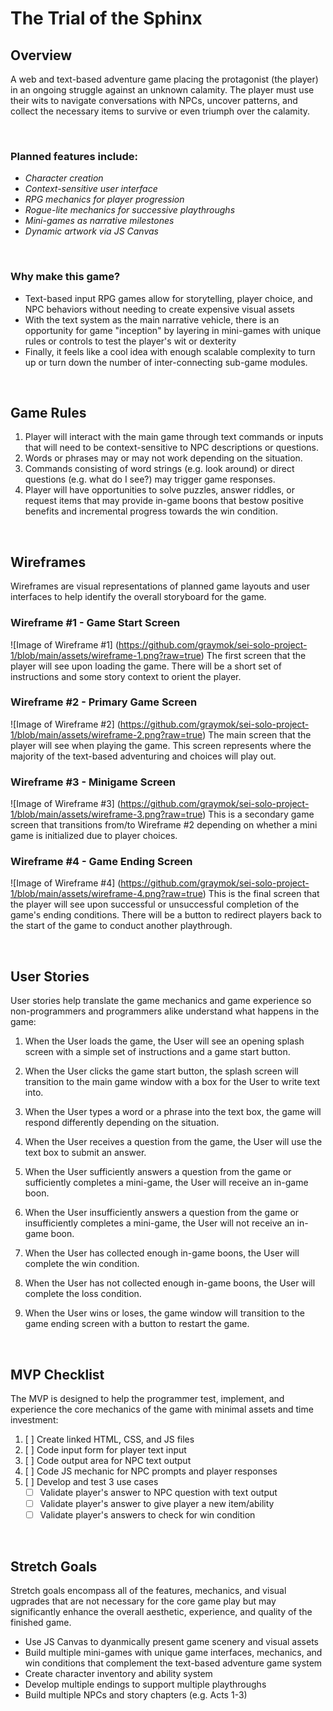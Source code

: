 # The Trial of the Sphinx

## Overview
A web and text-based adventure game placing the protagonist (the player) in an ongoing struggle against an unknown calamity. The player must use their wits to navigate conversations with NPCs, uncover patterns, and collect the necessary items to survive or even triumph over the calamity.

</br> 

### Planned features include:
* _Character creation_
* _Context-sensitive user interface_
* _RPG mechanics for player progression_
* _Rogue-lite mechanics for successive playthroughs_
* _Mini-games as narrative milestones_
* _Dynamic artwork via JS Canvas_

</br> 

### Why make this game?
* Text-based input RPG games allow for storytelling, player choice, and NPC behaviors without needing to create expensive visual assets
* With the text system as the main narrative vehicle, there is an opportunity for game "inception" by layering in mini-games with unique rules or controls to test the player's wit or dexterity
* Finally, it feels like a cool idea with enough scalable complexity to turn up or turn down the number of inter-connecting sub-game modules.

</br>

## Game Rules
1. Player will interact with the main game through text commands or inputs that will need to be context-sensitive to NPC descriptions or questions.
2. Words or phrases may or may not work depending on the situation.
3. Commands consisting of word strings (e.g. look around) or direct questions (e.g. what do I see?) may trigger game responses.
4. Player will have opportunities to solve puzzles, answer riddles, or request items that may provide in-game boons that bestow positive benefits and incremental progress towards the win condition.

</br>

## Wireframes
Wireframes are visual representations of planned game layouts and user interfaces to help identify the overall storyboard for the game.

### Wireframe #1 - Game Start Screen
![Image of Wireframe #1]
(https://github.com/graymok/sei-solo-project-1/blob/main/assets/wireframe-1.png?raw=true)
The first screen that the player will see upon loading the game. There will be a short set of instructions and some story context to orient the player.

### Wireframe #2 - Primary Game Screen
![Image of Wireframe #2]
(https://github.com/graymok/sei-solo-project-1/blob/main/assets/wireframe-2.png?raw=true)
The main screen that the player will see when playing the game. This screen represents where the majority of the text-based adventuring and choices will play out.

### Wireframe #3 - Minigame Screen
![Image of Wireframe #3]
(https://github.com/graymok/sei-solo-project-1/blob/main/assets/wireframe-3.png?raw=true)
This is a secondary game screen that transitions from/to Wireframe #2 depending on whether a mini game is initialized due to player choices.

### Wireframe #4 - Game Ending Screen
![Image of Wireframe #4]
(https://github.com/graymok/sei-solo-project-1/blob/main/assets/wireframe-4.png?raw=true)
This is the final screen that the player will see upon successful or unsuccessful completion of the game's ending conditions. There will be a button to redirect players back to the start of the game to conduct another playthrough.


</br>

## User Stories
User stories help translate the game mechanics and game experience so non-programmers and programmers alike understand what happens in the game:

1. When the User loads the game, the User will see an opening splash screen with a simple set of instructions and a game start button.

2. When the User clicks the game start button, the splash screen will transition to the main game window with a box for the User to write text into.

3. When the User types a word or a phrase into the text box, the game will respond differently depending on the situation.

4. When the User receives a question from the game, the User will use the text box to submit an answer.

5. When the User sufficiently answers a question from the game or sufficiently completes a mini-game, the User will receive an in-game boon.

6. When the User insufficiently answers a question from the game or insufficiently completes a mini-game, the User will not receive an in-game boon.

7. When the User has collected enough in-game boons, the User will complete the win condition.

8. When the User has not collected enough in-game boons, the User will complete the loss condition.

9. When the User wins or loses, the game window will transition to the game ending screen with a button to restart the game.

</br>

## MVP Checklist
The MVP is designed to help the programmer test, implement, and experience the core mechanics of the game with minimal assets and time investment:

1. [ ] Create linked HTML, CSS, and JS files
2. [ ] Code input form for player text input
3. [ ] Code output area for NPC text output
4. [ ] Code JS mechanic for NPC prompts and player responses
5. [ ] Develop and test 3 use cases
    - [ ] Validate player's answer to NPC question with text output
    - [ ] Validate player's answer to give player a new item/ability
    - [ ] Validate player's answers to check for win condition

</br>

## Stretch Goals
Stretch goals encompass all of the features, mechanics, and visual ugprades that are not necessary for the core game play but may significantly enhance the overall aesthetic, experience, and quality of the finished game.

* Use JS Canvas to dyanmically present game scenery and visual assets
* Build multiple mini-games with unique game interfaces, mechanics, and win conditions that complement the text-based adventure game system
* Create character inventory and ability system
* Develop multiple endings to support multiple playthroughs
* Build multiple NPCs and story chapters (e.g. Acts 1-3)